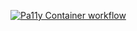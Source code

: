[![Pa11y Container workflow](https://github.com/nateprice18f/testing/actions/workflows/container-pa11y.yml/badge.svg)](https://github.com/nateprice18f/testing/actions/workflows/container-pa11y.yml)

